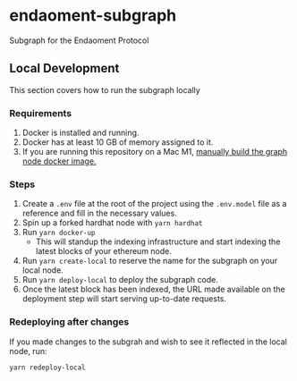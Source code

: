 # endaoment-subgraph
Subgraph for the Endaoment Protocol

## Local Development
This section covers how to run the subgraph locally

### Requirements
1. Docker is installed and running.
2. Docker has at least 10 GB of memory assigned to it.
3. If you are running this repository on a Mac M1, [manually build the graph node docker image.](https://github.com/graphprotocol/graph-node/tree/master/docker#running-graph-node-on-an-macbook-m1)

### Steps
1. Create a `.env` file at the root of the project using the `.env.model` file as a reference and fill in the necessary values.
2. Spin up a forked hardhat node with `yarn hardhat`
3. Run `yarn docker-up`
   - This will standup the indexing infrastructure and start indexing the latest blocks of your ethereum node.
4. Run `yarn create-local` to reserve the name for the subgraph on your local node.
5. Run `yarn deploy-local` to deploy the subgraph code. 
6. Once the latest block has been indexed, the URL made available on the deployment step will start serving up-to-date requests.

### Redeploying after changes
If you made changes to the subgrah and wish to see it reflected in the local node, run:

```shell
yarn redeploy-local
```